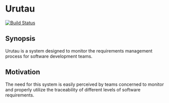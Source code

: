 # Urutau

[![Build Status](https://travis-ci.org/tainarareis/Urutau.svg?branch=entrega2)](https://travis-ci.org/tainarareis/Urutau) 

## Synopsis

Urutau is a system designed to monitor the requirements management process for software development teams.

## Motivation


The need for this system is easily perceived by teams concerned to monitor and properly utilize the traceability of different levels of software requirements.
